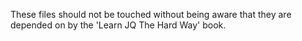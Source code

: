 These files should not be touched without being aware that they are depended on by the 'Learn JQ The Hard Way' book.
